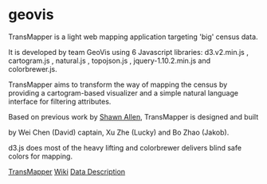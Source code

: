 geovis
======
TransMapper is a light web mapping application targeting 'big' census data. 

It is developed by team GeoVis using 6 Javascript libraries: d3.v2.min.js , cartogram.js , natural.js , topojson.js , jquery-1.10.2.min.js and colorbrewer.js.

TransMapper aims to transform the way of mapping the census by providing a cartogram-based visualizer and a simple natural language interface for filtering attributes. 

Based on previous work by [Shawn Allen](https://github.com/shawnbot/d3-cartogram/), TransMapper is designed and built 

by Wei Chen (David) captain, Xu Zhe (Lucky) and Bo Zhao (Jakob). 

d3.js does most of the heavy lifting and colorbrewer delivers blind safe colors for mapping. 

[TransMapper](http://www.cse.ohio-state.edu/~chewei/geovis/)
[Wiki](http://www.cse.ohio-state.edu/~chewei/geovis/help.html)
[Data Description](http://www.cse.ohio-state.edu/~chewei/geovis/meta.htm)
